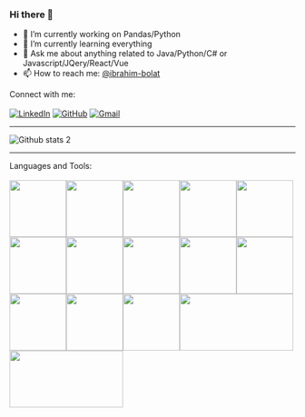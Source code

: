 ### Hi there 👋

- 🔭 I’m currently working on Pandas/Python
- 🌱 I’m currently learning everything
- 💬 Ask me about anything related to Java/Python/C# or Javascript/JQery/React/Vue
- 📫 How to reach me: [@ibrahim-bolat](mailto:ibobolat66@gmail.com)


Connect with me:<br/><br/>
[![LinkedIn](https://img.shields.io/badge/linkedin-%230077B5.svg?style=for-the-badge&logo=linkedin&logoColor=white&link=link)](https://www.linkedin.com/in/ibrahim-bolat-6609451b8/)
[![GitHub](https://img.shields.io/badge/github-%23121011.svg?style=for-the-badge&logo=github&logoColor=white&link=link)](https://github.com/ibrahim-bolat)
[![Gmail](https://img.shields.io/badge/Gmail-D14836?style=for-the-badge&logo=gmail&logoColor=white&link=link)](mailto:ibobolat@66gmail.com)

------------------------------------------------------------------------------------------------------------------------------------------
![Github stats 2](https://github-readme-stats.vercel.app/api?username=ibrahim-bolat&show_icons=true&theme=radical)

------------------------------------------------------------------------------------------------------------------------------------------
Languages and Tools:<br/><br/>
<img src="https://cdn.jsdelivr.net/gh/devicons/devicon/icons/java/java-original.svg" height="100" /><img src="https://cdn.jsdelivr.net/gh/devicons/devicon/icons/csharp/csharp-original.svg" height="100"/><img src="https://cdn.jsdelivr.net/gh/devicons/devicon/icons/python/python-original.svg" height="100"/><img src="https://cdn.jsdelivr.net/gh/devicons/devicon/icons/javascript/javascript-original.svg" height="100" /><img src="https://cdn.jsdelivr.net/gh/devicons/devicon/icons/typescript/typescript-original.svg" height="100" /><img src="https://cdn.jsdelivr.net/gh/devicons/devicon/icons/jquery/jquery-original.svg" height="100" /><img src="https://cdn.jsdelivr.net/gh/devicons/devicon/icons/react/react-original.svg" height="100" /><img src="https://cdn.jsdelivr.net/gh/devicons/devicon/icons/vuejs/vuejs-original.svg" height="100" /><img src="https://cdn.jsdelivr.net/gh/devicons/devicon/icons/flutter/flutter-original.svg" height="100"/><img src="https://cdn.jsdelivr.net/gh/devicons/devicon/icons/html5/html5-original.svg" height="100" /><img src="https://cdn.jsdelivr.net/gh/devicons/devicon/icons/css3/css3-original.svg" height="100" /><img src="https://cdn.jsdelivr.net/gh/devicons/devicon/icons/django/django-original.svg" height="100" /><img src="https://cdn.jsdelivr.net/gh/devicons/devicon/icons/spring/spring-original.svg" height="100" /><img src="https://hibernate.org/images/hibernate-logo.svg" height="100" width="200" /><img src="https://docs.microsoft.com/en-us/windows/images/aspnet.png" height="100" width="200" />

